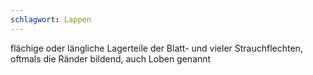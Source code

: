 ```yaml
---
schlagwort: Lappen
---
```

flächige oder längliche Lagerteile der Blatt- und vieler Strauchflechten, oftmals die Ränder bildend, auch Loben genannt